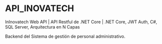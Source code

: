 # API_INOVATECH

InInovatech Web API | API Restful de .NET Core | .NET Core, JWT Auth, C#, SQL Server, Arquitectura en N Capas
 
Backend del Sistema de gestión de personal administrativo.
